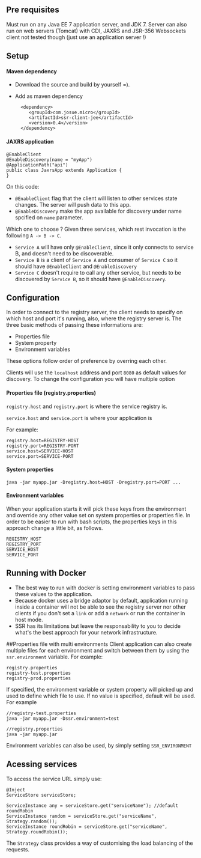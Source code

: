 ## Pre requisites
Must run on any Java EE 7 application server, and JDK 7.
Server can also run on web servers (Tomcat) with CDI, JAXRS and JSR-356 Websockets client
not tested though (just use an application server !)

## Setup

#### Maven dependency
- Download the source and build by yourself =).
- Add as maven dependency

        <dependency>
           <groupId>com.josue.micro</groupId>
           <artifactId>ssr-client-jee</artifactId>
           <version>0.4</version>
        </dependency>

#### JAXRS application

    @EnableClient
    @EnableDiscovery(name = "myApp")
    @ApplicationPath("api")
    public class JaxrsApp extends Application {
    }

On this code:
 - `@EnableClient` flag that the client will listen to other services state changes. The server will push data to this app.
 - `@EnableDiscovery` make the app available for discovery under name spcified on `name` parameter.

Which one to choose ?
Given three services, which rest invocation is the following `A -> B -> C`.
 - `Service A` will have only `@EnableClient`, since it only connects to service B, and doesn't need to be discoverable.
 - `Service B` is a client of `Service A` and consumer of `Service C` so it should have `@EnableClient` and `@EnableDiscovery`
 - `Service C` doesn't require to call any other service, but needs to be discovered by `Service B`, so it should have `@EnableDiscovery`.


## Configuration
In order to connect to the registry server, the client needs to specify on which host and port it's running, also,
where the registry server is. The three basic methods of passing these informations are:
 - Properties file
 - System property
 - Environment variables

These options follow order of preference by overring each other.

Clients will use the `localhost` address and port `8080` as default values for discovery.
To change the configuration you will have multiple option

#### Properties file (registry.properties)
`registry.host` and `registry.port` is where the service registry is.

`service.host` and `service.port` is where your application is

For example:

    registry.host=REGISTRY-HOST
    registry.port=REGISTRY-PORT
    service.host=SERVICE-HOST
    service.port=SERVICE-PORT

#### System properties

    java -jar myapp.jar -Dregistry.host=HOST -Dregistry.port=PORT ...

#### Environment variables
When your application starts it will pick these keys from the environment and override any other value set on system properties or properties file.
In order to be easier to run with bash scripts, the properties keys in this approach change a little bit, as follows.

    REGISTRY_HOST
    REGISTRY_PORT
    SERVICE_HOST
    SERVICE_PORT


## Running with Docker
 - The best way to run with docker is setting environment variables to pass these values to the application.
 - Because docker uses a bridge adaptor by default, application running inside a container will not be able to see the registry server
 nor other clients if you don't set a `link` or add a `network` or run the container in host mode.
 - SSR has its limitations but leave the responsability to you to decide what's the best approach for your network infrastructure.


##Properties file with multi environments
Client application can also create multiple files for each environment and switch between them by using the `ssr.environment` variable.
For example:

    registry.properties
    registry-test.properties
    registry-prod.properties

If specified, the environment variable or system property will picked up and used to define which file to use. If no value is specified,
default will be used. For example

    //registry-test.properties
    java -jar myapp.jar -Dssr.environment=test

    //registry.properties
    java -jar myapp.jar

Environment variables can also be used, by simply setting `SSR_ENVIRONMENT`


## Acessing services
To access the service URL simply use:

    @Inject
    ServiceStore serviceStore;
      
    ServiceInstance any = serviceStore.get("serviceName"); //default roundRobin
    ServiceInstance random = serviceStore.get("serviceName", Strategy.random());
    ServiceInstance roundRobin = serviceStore.get("serviceName", Strategy.roundRobin());
    
The `Strategy` class provides a way of customising the load balancing of the requests.